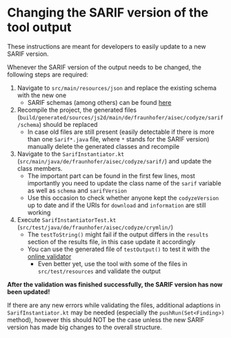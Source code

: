 # Changing the SARIF version of the tool output

These instructions are meant for developers to easily update to a new SARIF version.

Whenever the SARIF version of the output needs to be changed, the following steps are required:
1. Navigate to `src/main/resources/json` and replace the existing schema with the new one
   - SARIF schemas (among others) can be found [here](https://www.schemastore.org/json/)
2. Recompile the project, the generated files (`build/generated/sources/js2d/main/de/fraunhofer/aisec/codyze/sarif/schema`) should be replaced
   - In case old files are still present (easily detectable if there is more than one `Sarif*.java` file, where `*` stands for the SARIF version) manually delete the generated classes and recompile
3. Navigate to the `SarifInstantiator.kt` (`src/main/java/de/fraunhofer/aisec/codyze/sarif/`) and update the class members.
   - The important part can be found in the first few lines, most importantly you need to update the class name of the `sarif` variable as well as `schema` and `sarifVersion`
   - Use this occasion to check whether anyone kept the `codyzeVersion` up to date and if the URIs for `download` and `information` are still working
4. Execute `SarifInstantiatorTest.kt` (`src/test/java/de/fraunhofer/aisec/codyze/crymlin/`)
   - The `testToString()` might fail if the output differs in the `results` section of the results file, in this case update it accordingly
   - You can use the generated file of `testOutput()` to test it with the [online validator](https://sarifweb.azurewebsites.net/Validation)
     - Even better yet, use the tool with some of the files in `src/test/resources` and validate the output


**After the validation was finished successfully, the SARIF version has now been updated!**

If there are any new errors while validating the files, additional adaptions in `SarifInstantiator.kt` may be needed (especially the `pushRun(Set<Finding>)` method), however this should NOT be the case unless the new SARIF version has made big changes to the overall structure.
